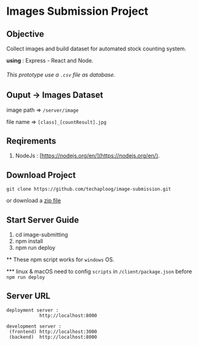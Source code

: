 # Images Submission Project

## Objective
Collect images and build dataset for automated stock counting system.

**using** : Express - React and Node.

###### This prototype use a `.csv` file as database.

## Ouput -> Images Dataset
image path  => `/server/image`

file name   => `[class]_[countResult].jpg`


## Reqirements
1. NodeJs : [https://nodejs.org/en/](https://nodejs.org/en/).

## Download Project
```
git clone https://github.com/techaploog/image-submission.git
```
or download a [zip file](https://github.com/techaploog/image-submission/archive/refs/heads/main.zip)

## Start Server Guide
1. cd image-submitting
2. npm install
3. npm run deploy

**  These npm script works for `windows` OS.

*** linux & macOS need to config `scripts` in `/client/package.json` before `npm run deploy`

## Server URL
```
deployment server : 
            http://localhost:8000

development server :
 (frontend) http://localhost:3000
 (backend)  http://localhost:8000
```
